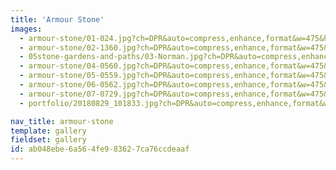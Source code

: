 ```yaml
---
title: 'Armour Stone'
images:
  - armour-stone/01-024.jpg?ch=DPR&auto=compress,enhance,format&w=475&h=300
  - armour-stone/02-1360.jpg?ch=DPR&auto=compress,enhance,format&w=475&h=300
  - 05stone-gardens-and-paths/03-Norman.jpg?ch=DPR&auto=compress,enhance,format&w=475&h=300
  - armour-stone/04-0560.jpg?ch=DPR&auto=compress,enhance,format&w=475&h=300
  - armour-stone/05-0559.jpg?ch=DPR&auto=compress,enhance,format&w=475&h=300
  - armour-stone/06-0562.jpg?ch=DPR&auto=compress,enhance,format&w=475&h=300
  - armour-stone/07-0729.jpg?ch=DPR&auto=compress,enhance,format&w=475&h=300
  - portfolio/20180829_101833.jpg?ch=DPR&auto=compress,enhance,format&w=475&h=300

nav_title: armour-stone
template: gallery
fieldset: gallery
id: ab048ebe-6a56-4fe9-8362-7ca76ccdeaaf
---
```

